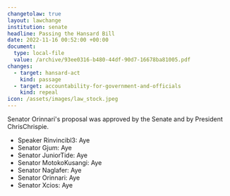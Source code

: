 ```yaml
---
changetolaw: true
layout: lawchange
institution: senate
headline: Passing the Hansard Bill
date: 2022-11-16 00:52:00 +00:00
document:
  type: local-file
  value: /archive/93ee0316-b480-44df-90d7-16678ba81005.pdf
changes:
  - target: hansard-act
    kind: passage
  - target: accountability-for-government-and-officials
    kind: repeal
icon: /assets/images/law_stock.jpeg
---
```

Senator Orinnari's proposal was approved by the Senate and by President ChrisChrispie.<!--more-->

- Speaker Rinvincibl3: Aye
- Senator Gjum: Aye
- Senator JuniorTide: Aye
- Senator MotokoKusangi: Aye
- Senator Naglafer: Aye
- Senator Orinnari: Aye
- Senator Xcios: Aye
